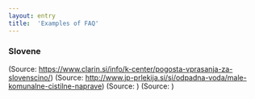 ```yaml
---
layout: entry
title:  'Examples of FAQ'
---
```


### Slovene

(Source: <a href="https://www.clarin.si/info/k-center/pogosta-vprasanja-za-slovenscino/">https://www.clarin.si/info/k-center/pogosta-vprasanja-za-slovenscino/</a>)
(Source: <a href="http://www.jp-prlekija.si/si/odpadna-voda/male-komunalne-cistilne-naprave">http://www.jp-prlekija.si/si/odpadna-voda/male-komunalne-cistilne-naprave</a>)
(Source: <a href=""></a>)
(Source: <a href=""></a>)
